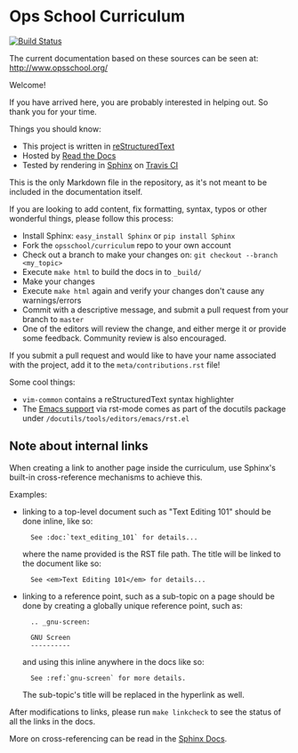 Ops School Curriculum
=====================
[![Build Status](https://secure.travis-ci.org/opsschool/curriculum.png?branch=master)](https://travis-ci.org/opsschool/curriculum)

The current documentation based on these sources can be seen at:
http://www.opsschool.org/

Welcome!

If you have arrived here, you are probably interested in helping out.
So thank you for your time.

Things you should know:

* This project is written in [reStructuredText](http://docutils.sourceforge.net/docs/user/rst/quickstart.html)
* Hosted by [Read the Docs](http://readthedocs.org/)
* Tested by rendering in [Sphinx](http://sphinx-doc.org/) on [Travis CI](https://travis-ci.org)

This is the only Markdown file in the repository, as it's not meant to be
included in the documentation itself.

If you are looking to add content, fix formatting, syntax, typos or other
wonderful things, please follow this process:

* Install Sphinx: `easy_install Sphinx` or `pip install Sphinx`
* Fork the `opsschool/curriculum` repo to your own account
* Check out a branch to make your changes on: `git checkout --branch <my_topic>`
* Execute `make html` to build the docs in to `_build/`
* Make your changes
* Execute `make html` again and verify your changes don't cause any
  warnings/errors
* Commit with a descriptive message, and submit a pull request from your branch
  to `master`
* One of the editors will review the change, and either merge it or provide some
  feedback. Community review is also encouraged.

If you submit a pull request and would like to have your name associated with
the project, add it to the `meta/contributions.rst` file!

Some cool things:

* `vim-common` contains a reStructuredText syntax highlighter
* The [Emacs support][emacs] via rst-mode comes as part of the docutils package
  under `/docutils/tools/editors/emacs/rst.el`

[emacs]: http://docutils.sourceforge.net/docs/user/emacs.html

Note about internal links
-------------------------

When creating a link to another page inside the curriculum, use Sphinx's
built-in cross-reference mechanisms to achieve this.

Examples:

* linking to a top-level document such as "Text Editing 101" should be done
  inline, like so:

        See :doc:`text_editing_101` for details...

    where the name provided is the RST file path. The title will be linked to
    the document like so:

        See <em>Text Editing 101</em> for details...

* linking to a reference point, such as a sub-topic on a page should be done by
  creating a globally unique reference point, such as:

        .. _gnu-screen:

        GNU Screen
        ----------

    and using this inline anywhere in the docs like so:

        See :ref:`gnu-screen` for more details.

    The sub-topic's title will be replaced in the hyperlink as well.

After modifications to links, please run `make linkcheck` to see the status of
all the links in the docs.

More on cross-referencing can be read in the [Sphinx Docs](http://sphinx-doc.org/markup/inline.html#cross-referencing-arbitrary-locations).
